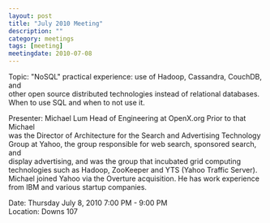 ```yaml
---
layout: post
title: "July 2010 Meeting"
description: ""
category: meetings
tags: [meeting]
meetingdate: 2010-07-08
---
```


Topic: "NoSQL" practical experience: use of Hadoop, Cassandra, CouchDB, and    
other open source distributed technologies instead of relational databases.    
When to use SQL and when to not use it.                                        
                                                                             
Presenter: Michael Lum Head of Engineering at OpenX.org Prior to that Michael  
was the Director of Architecture for the Search and Advertising Technology     
Group at Yahoo, the group responsible for web search, sponsored search, and    
display advertising, and was the group that incubated grid computing           
technologies such as Hadoop, ZooKeeper and YTS (Yahoo Traffic Server). Michael 
joined Yahoo via the Overture acquisition. He has work experience from IBM and 
various startup companies.                                                     
                                                                             
Date: Thursday July 8, 2010 7:00 PM - 9:00 PM                                    
Location: Downs 107                                         
